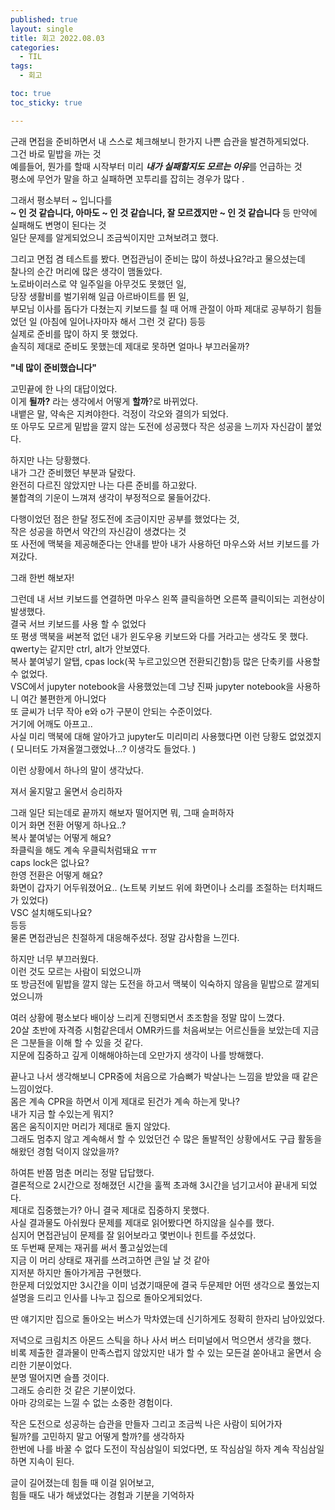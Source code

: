```yaml
---
published: true
layout: single
title: 회고 2022.08.03
categories:
  - TIL
tags:
  - 회고

toc: true
toc_sticky: true

---
```



근래 면접을 준비하면서 내 스스로 체크해보니 한가지 나쁜 습관을 발견하게되었다.  
그건 바로 밑밥을 까는 것  
예를들어, 뭔가를 할때 시작부터 미리 ***내가 실패할지도 모르는 이유***를 언급하는 것  
평소에 무언가 말을 하고 실패하면 꼬투리를 잡히는 경우가 많다 .

그래서 평소부터 ~ 입니다를   
**~ 인 것 같습니다, 아마도 ~ 인 것 같습니다, 잘 모르겠지만 ~ 인 것 같습니다** 등 
만약에 실패해도 변명이 된다는 것   
일단 문제를 알게되었으니 조금씩이지만 고쳐보려고 했다.

그리고 면접 겸 테스트를 봤다.
면접관님이 준비는 많이 하셨나요?라고 물으셨는데  
찰나의 순간 머리에 많은 생각이 맴돌았다.  
노로바이러스로 약 일주일을 아무것도 못했던 일,  
당장 생활비를 벌기위해 일급 아르바이트를 뛴 일,  
부모님 이사를 돕다가 다쳤는지 키보드를 칠 때 어깨 관절이 아파 제대로 공부하기 힘들었던 일 (아침에 일어나자마자 해서 그런 것 같다) 등등  
실제로 준비를 많이 하지 못 했었다.  
솔직히 제대로 준비도 못했는데 제대로 못하면 얼마나 부끄러울까?  


**"네 많이 준비했습니다"**  

고민끝에 한 나의 대답이었다.  
이게 **될까?** 라는 생각에서 어떻게 **할까**?로 바뀌었다.  
내뱉은 말, 약속은 지켜야한다. 걱정이 각오와 결의가 되었다.  
또 아무도 모르게 밑밥을 깔지 않는 도전에 성공했다 작은 성공을 느끼자 자신감이 붙었다.  

하지만 나는 당황했다.  
내가 그간 준비했던 부분과 달랐다.   
완전히 다르진 않았지만 나는 다른 준비를 하고왔다.  
불합격의 기운이 느껴져 생각이 부정적으로 물들어갔다.  

다행이었던 점은 한달 정도전에 조금이지만 공부를 했었다는 것,  
작은 성공을 하면서 약간의 자신감이 생겼다는 것  
또 사전에 맥북을 제공해준다는 안내를 받아 내가 사용하던 마우스와 서브 키보드를 가져갔다.  

그래 한번 해보자!  

그런데 내 서브 키보드를 연결하면 마우스 왼쪽 클릭을하면 오른쪽 클릭이되는 괴현상이 발생했다.  
결국 서브 키보드를 사용 할 수 없었다  
또 평생 맥북을 써본적 없던 내가 윈도우용 키보드와 다를 거라고는 생각도 못 했다.  
qwerty는 같지만 ctrl, alt가 안보였다.  
복사 붙여넣기 알탭, cpas lock(꾹 누르고있으면 전환되긴함)등 많은 단축키를 사용할 수 없었다.  
VSC에서 jupyter notebook을 사용했었는데 그냥 진짜 jupyter notebook을 사용하니 여간 불편한게 아니었다  
또 글씨가 너무 작아 e와 o가 구분이 안되는 수준이었다.  
거기에 어깨도 아프고..  
사실 미리 맥북에 대해 알아가고 jupyter도 미리미리 사용했다면 이런 당황도 없었겠지 ( 모니터도 가져올껄그랬었나...? 이생각도 들었다. )  

이런 상황에서 하나의 말이 생각났다.  

져서 울지말고 울면서 승리하자  

그래 일단 되는데로 끝까지 해보자 떨어지면 뭐, 그때 슬퍼하자  
이거 화면 전환 어떻게 하나요..?  
복사 붙여넣는 어떻게 해요?  
좌클릭을 해도 계속 우클릭처럼돼요 ㅠㅠ  
caps lock은 없나요?  
한영 전환은 어떻게 해요?  
화면이 갑자기 어두워졌어요.. (노트북 키보드 위에 화면이나 소리를 조절하는 터치패드가 있었다)  
VSC 설치해도되나요?  
등등  
물론 면접관님은 친절하게 대응해주셨다. 정말 감사함을 느낀다.  

하지만 너무 부끄러웠다.  
이런 것도 모르는 사람이 되었으니까  
또 방금전에 밑밥을 깔지 않는 도전을 하고서 맥북이 익숙하지 않음을 밑밥으로 깔게되었으니까  

여러 상황에 평소보다 배이상 느리게 진행되면서 초조함을 정말 많이 느꼈다.  
20살 초반에 자격증 시험같은데서 OMR카드를 처음써보는 어르신들을 보았는데 지금은 그분들을 이해 할 수 있을 것 같다.  
지문에 집중하고 깊게 이해해야하는데 오만가지 생각이 나를 방해했다.  

끝나고 나서 생각해보니 CPR중에 처음으로 가슴뼈가 박살나는 느낌을 받았을 때 같은 느낌이었다.   
몸은 계속 CPR을 하면서 이게 제대로 된건가 계속 하는게 맞나?   
내가 지금 할 수있는게 뭐지?   
몸은 움직이지만 머리가 제대로 돌지 않았다.  
그래도 멈추지 않고 계속해서 할 수 있었던건 수 많은 돌발적인 상황에서도 구급 활동을 해왔던 경험 덕이지 않았을까?  

하여튼 반쯤 멈춘 머리는 정말 답답했다.  
결론적으로 2시간으로 정해졌던 시간을 훌쩍 초과해 3시간을 넘기고서야 끝내게 되었다.  
제대로 집중했는가? 아니 결국 제대로 집중하지 못했다.  
사실 결과물도 아쉬웠다 문제를 제대로 읽어봤다면 하지않을 실수를 했다.   
심지어 면접관님이 문제를 잘 읽어보라고 몇번이나 힌트를 주셨었다.  
또 두번째 문제는 재귀를 써서 풀고싶었는데  
지금 이 머리 상태로 재귀를 쓰려고하면 큰일 날 것 같아   
지저분 하지만 돌아가게끔 구현했다.  
한문제 더있었지만 3시간을 이미 넘겼기때문에 결국 두문제만 어떤 생각으로 풀었는지 설명을 드리고 인사를 나누고 집으로 돌아오게되었다.  

딴 얘기지만 집으로 돌아오는 버스가 막차였는데 신기하게도 정확히 한자리 남아있었다.  

저녁으로 크림치즈 아몬드 스틱을 하나 사서 버스 터미널에서 먹으면서 생각을 했다.  
비록 제출한 결과물이 만족스럽지 않았지만 내가 할 수 있는 모든걸 쏟아내고 울면서 승리한 기분이었다.   
분명 떨어지면 슬플 것이다.   
그래도 승리한 것 같은 기분이었다.  
아마 강의로는 느낄 수 없는 소중한 경험이다.  

작은 도전으로 성공하는 습관을 만들자 그리고 조금씩 나은 사람이 되어가자  
될까?를 고민하지 말고 어떻게 할까?를 생각하자  
한번에 나를 바꿀 수 없다 도전이 작심삼일이 되었다면, 또 작심삼일 하자 계속 작심삼일하면 지속이 된다.   

글이 길어졌는데 힘들 때 이걸 읽어보고,   
힘들 때도 내가 해냈었다는 경험과 기분을 기억하자  
